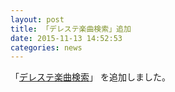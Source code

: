 ```yaml
---
layout: post
title: 「デレステ楽曲検索」追加
date: 2015-11-13 14:52:53
categories: news
---
```

「<a href="/imas/sl-stage-songs-search/">デレステ楽曲検索</a>」
を追加しました。

